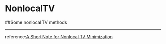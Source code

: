 NonlocalTV
==========

##Some nonlocal TV methods
***
reference:[A Short Note for Nonlocal TV Minimization](https://googledrive.com/host/0B3BTLeCYLunCc1o4YzV1Ui1SeVE/codes.html)

